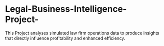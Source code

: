 # Legal-Business-Intelligence-Project-
This Project analyses simulated law firm operations data to produce insights that directly influence profitability and enhanced efficiency. 
